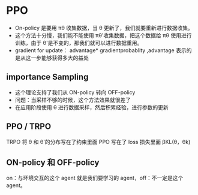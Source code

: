 # PPO

- On-policy 是要用 πθ 收集数据，当 θ 更新了，我们就要重新进行数据收集。
- 这个方法十分慢，我们能不能使用 πθ'收集数据，把这个数据给 πθ 使用进行训练，由于 θ'是不变的，那我们就可以进行数据重用。
- gradient for update： advantage\* gradientprobablity ,advantage 表示的是从这一步能够获得多大的益处

## importance Sampling

- 这个理论支持了我们从 ON-policy 转向 OFF-policy
- 问题：当采样不够的时候，这个方法效果就很差了
- 在应用阶段使用 θ 进行数据采样，然后积累经验，进行参数的更新

## PPO / TRPO

TRPO 将 θ 和 θ'的分布写在了约束里面
PPO 写在了 loss 损失里面 βKL(θ，θk)

## ON-policy 和 OFF-policy

on：与环境交互的这个 agent 就是我们要学习的 agent，off：不一定是这个 agent。
